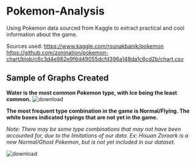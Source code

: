 # Pokemon-Analysis
Using Pokemon data sourced from Kaggle to extract practical and cool information about the game. 

Sources used: 
https://www.kaggle.com/rounakbanik/pokemon
https://github.com/zonination/pokemon-chart/blob/c6c3d4e982e9f6d49055dcfd396a148da1c6cd2b/chart.csv

## Sample of Graphs Created
**Water is the most common Pokemon type, with Ice being the least common.**
![download](https://user-images.githubusercontent.com/67389462/154823975-c1d8a344-bef8-4ec8-a71a-b99cae77835b.png)

**The most frequent type combination in the game is Normal/Flying. The white boxes indicated typings that are not yet in the game.**

*Note: There may be some type combinations that may not have been accounted for, due to the limitations of our data. Ex: Hisuan Zoroark is a new Normal/Ghost Pokemon, but is not yet included in our dataset.*

![download](https://user-images.githubusercontent.com/67389462/154823979-bc5d2643-2c5b-4aef-a894-17905359123a.png)
